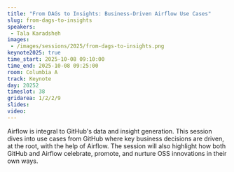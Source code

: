 ```yaml
---
title: "From DAGs to Insights: Business-Driven Airflow Use Cases"
slug: from-dags-to-insights
speakers:
 - Tala Karadsheh
images: 
 - /images/sessions/2025/from-dags-to-insights.png
keynote2025: true
time_start: 2025-10-08 09:10:00
time_end: 2025-10-08 09:25:00
room: Columbia A
track: Keynote
day: 20252
timeslot: 38
gridarea: 1/2/2/9
slides:
video: 
---
```


Airflow is integral to GitHub's data and insight generation. This session dives into use cases from GitHub where key business decisions are driven, at the root, with the help of Airflow. The session will also highlight how both GitHub and Airflow celebrate, promote, and nurture OSS innovations in their own ways.
